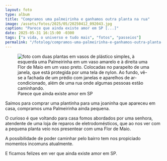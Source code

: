 ```yaml
---
layout: foto
type: album
title: "Compramos uma palmeirinha e ganhamos outra planta na rua"
image: /assets/fotos/2025/05/20250412_092043.jpg
caption: "Parece que ainda existe amor em SP [...]"
date: 2025-05-31 16:15:00 -0300
tags: ["a vida, o universo e tudo mais", "fotos", "passeios"]
permalink: "/fotolog/compramos-uma-palmeirinha-e-ganhamos-outra-planta-na-rua"
---
```

<figure class="foto-post">
<img src="{{ site.baseurl }}/assets/fotos/2025/05/20250412_092043.jpg" alt="foto com duas plantas em vasos de plástico simples, à esquerda uma Palmeirinha em um vaso amarelo e à direita uma Flor de Maio em um vaso preto. Colocadas no parapeito de uma janela, que está protegida por uma tela de nylon. Ao fundo, vê-se a fachada de um prédio com janelas e aparelhos de ar-condicionado, além de uma rua onde algumas pessoas estão caminhando." title="Parece que ainda existe amor em SP">
<figcaption>Parece que ainda existe amor em SP</figcaption>
</figure>

Saímos para comprar uma plantinha para uma joaninha que apareceu em casa, compramos uma Palmeirinha ainda pequena.  

O curioso é que voltando para casa fomos abordados por uma senhora, atendente de uma loja de reparos de eletrodomésticos, que ao nos ver com a pequena planta veio nos presentear com uma Flor de Maio.  

A possibilidade de poder caminhar pelo bairro tem nos propiciado momentos incomuns atualmente.  

E ficamos felizes em ver que ainda existe amor em SP.